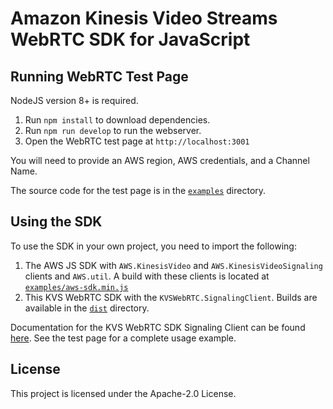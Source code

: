 # Amazon Kinesis Video Streams WebRTC SDK for JavaScript

## Running WebRTC Test Page
NodeJS version 8+ is required.

1. Run `npm install` to download dependencies.
1. Run `npm run develop` to run the webserver.
1. Open the WebRTC test page at `http://localhost:3001`

You will need to provide an AWS region, AWS credentials, and a Channel Name.

The source code for the test page is in the [`examples`](examples) directory.

## Using the SDK
To use the SDK in your own project, you need to import the following:
1. The AWS JS SDK with `AWS.KinesisVideo` and `AWS.KinesisVideoSignaling` clients and `AWS.util`. 
A build with these clients is located at [`examples/aws-sdk.min.js`](examples/aws-sdk.min.js)
1. This KVS WebRTC SDK with the `KVSWebRTC.SignalingClient`. Builds are available in the [`dist`](dist) directory.

Documentation for the KVS WebRTC SDK Signaling Client can be found [here](dist/commonjs/SignalingClient.d.ts).
See the test page for a complete usage example.

## License

This project is licensed under the Apache-2.0 License.

